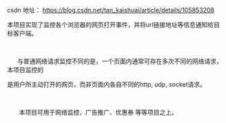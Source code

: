 csdn 地址： https://blog.csdn.net/tan_kaishuai/article/details/105853208


本项目实现了监控各个浏览器的网页打开事件，并将url链接地址等信息通知给目标客户端。

 

      与普通网络请求监控不同的是，一个页面内通常可存在多次不同的网络请求，本项目监控的

是用户所主动打开的网页，而非页面内各自不同的http, udp, socket请求。

 

       本项目可用于网络监控、广告推广、优惠券 等等项目之上。

